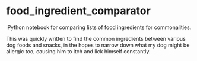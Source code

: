 # food_ingredient_comparator

iPython notebook for comparing lists of food ingredients for commonalities.

This was quickly written to find the common ingredients between various dog foods and snacks, 
in the hopes to narrow down what my dog might be allergic too, causing him to itch and lick himself constantly. 
